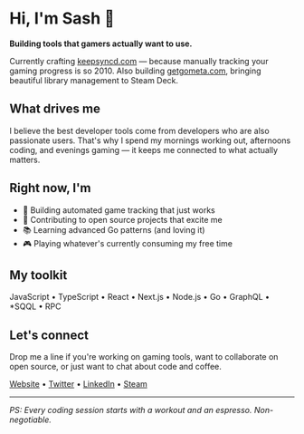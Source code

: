 # Hi, I'm Sash 👋

**Building tools that gamers actually want to use.**

Currently crafting [keepsyncd.com](https://keepsyncd.com) — because manually tracking your gaming progress is so 2010. Also building [getgometa.com](https://getgometa.com), bringing beautiful library management to Steam Deck.

## What drives me

I believe the best developer tools come from developers who are also passionate users. That's why I spend my mornings working out, afternoons coding, and evenings gaming — it keeps me connected to what actually matters.

## Right now, I'm

- 🔨 Building automated game tracking that just works
- 🎯 Contributing to open source projects that excite me  
- 📚 Learning advanced Go patterns (and loving it)
- 🎮 Playing whatever's currently consuming my free time

## My toolkit

JavaScript • TypeScript • React • Next.js • Node.js • Go • GraphQL • *SQQL • RPC

## Let's connect

Drop me a line if you're working on gaming tools, want to collaborate on open source, or just want to chat about code and coffee.

[Website](https://codev.ski) • [Twitter](https://x.com/codevski) • [LinkedIn](https://linkedin.com/in/codevski) • [Steam](https://steampowered.com)

---

*PS: Every coding session starts with a workout and an espresso. Non-negotiable.*
